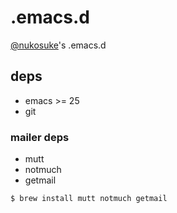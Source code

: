 # .emacs.d
[@nukosuke](https://github.com/nukosuke)'s .emacs.d  

## deps
- emacs >= 25
- git

### mailer deps
- mutt
- notmuch
- getmail

```sh
$ brew install mutt notmuch getmail
```


